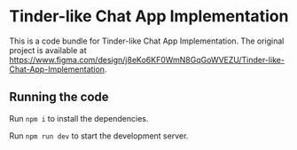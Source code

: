 
  # Tinder-like Chat App Implementation

  This is a code bundle for Tinder-like Chat App Implementation. The original project is available at https://www.figma.com/design/j8eKo6KF0WmN8GqGoWVEZU/Tinder-like-Chat-App-Implementation.

  ## Running the code

  Run `npm i` to install the dependencies.

  Run `npm run dev` to start the development server.
  